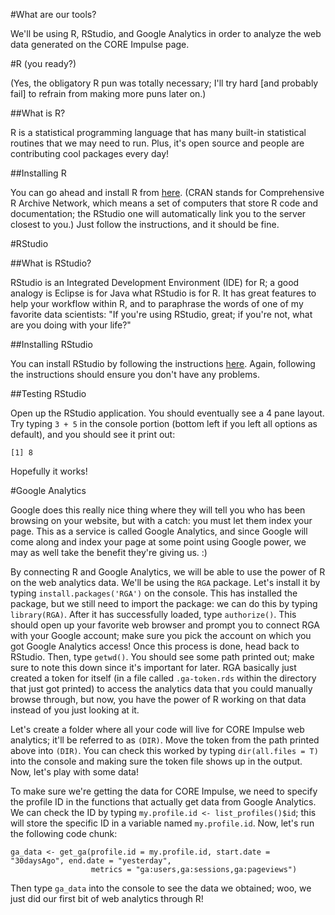 #What are our tools?

We'll be using R, RStudio, and Google Analytics in order to analyze the web data generated on the CORE Impulse page.

#R (you ready?)

(Yes, the obligatory R pun was totally necessary; I'll try hard [and probably fail] to refrain from making more puns later on.)

##What is R?

R is a statistical programming language that has many built-in statistical routines that we may need to run. Plus, it's open source and people are contributing cool packages every day!

##Installing R

You can go ahead and install R from [here](https://cran.rstudio.com/). (CRAN stands for Comprehensive R Archive Network, which means a set of computers that store R code and documentation; the RStudio one will automatically link you to the server closest to you.) Just follow the instructions, and it should be fine.

#RStudio

##What is RStudio?

RStudio is an Integrated Development Environment (IDE) for R; a good analogy is Eclipse is for Java what RStudio is for R. It has great features to help your workflow within R, and to paraphrase the words of one of my favorite data scientists: "If you're using RStudio, great; if you're not, what are you doing with your life?"

##Installing RStudio

You can install RStudio by following the instructions [here](https://www.rstudio.com/products/rstudio/download/). Again, following the instructions should ensure you don't have any problems.

##Testing RStudio

Open up the RStudio application. You should eventually see a 4 pane layout. Try typing `3 + 5` in the console portion (bottom left if you left all options as default), and you should see it print out:
```
[1] 8
```
Hopefully it works!

#Google Analytics

Google does this really nice thing where they will tell you who has been browsing on your website, but with a catch: you must let them index your page. This as a service is called Google Analytics, and since Google will come along and index your page at some point using Google power, we may as well take the benefit they're giving us. :)

By connecting R and Google Analytics, we will be able to use the power of R on the web analytics data. We'll be using the `RGA` package. Let's install it by typing `install.packages('RGA')` on the console. This has installed the package, but we still need to import the package: we can do this by typing `library(RGA)`. After it has successfully loaded, type `authorize()`. This should open up your favorite web browser and prompt you to connect RGA with your Google account; make sure you pick the account on which you got Google Analytics access! Once this process is done, head back to RStudio. Then, type `getwd()`. You should see some path printed out; make sure to note this down since it's important for later. RGA basically just created a token for itself (in a file called `.ga-token.rds` within the directory that just got printed) to access the analytics data that you could manually browse through, but now, you have the power of R working on that data instead of you just looking at it.

Let's create a folder where all your code will live for CORE Impulse web analytics; it'll be referred to as `(DIR)`. Move the token from the path printed above into `(DIR)`. You can check this worked by typing `dir(all.files = T)` into the console and making sure the token file shows up in the output. Now, let's play with some data!

To make sure we're getting the data for CORE Impulse, we need to specify the profile ID in the functions that actually get data from Google Analytics. We can check the ID by typing `my.profile.id <- list_profiles()$id`; this will store the specific ID in a variable named `my.profile.id`. Now, let's run the following code chunk:
```
ga_data <- get_ga(profile.id = my.profile.id, start.date = "30daysAgo", end.date = "yesterday",
                  metrics = "ga:users,ga:sessions,ga:pageviews")
```
Then type `ga_data` into the console to see the data we obtained; woo, we just did our first bit of web analytics through R!